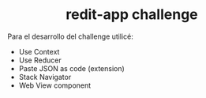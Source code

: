 <h1 align="center">redit-app challenge</h1>
<p>Para el desarrollo del challenge utilicé: </p>
<ul>
  <li>Use Context</li>
  <li>Use Reducer</li>
  <li>Paste JSON as code (extension)</li>
  <li>Stack Navigator</li>
  <li>Web View component</li>
</ul>
